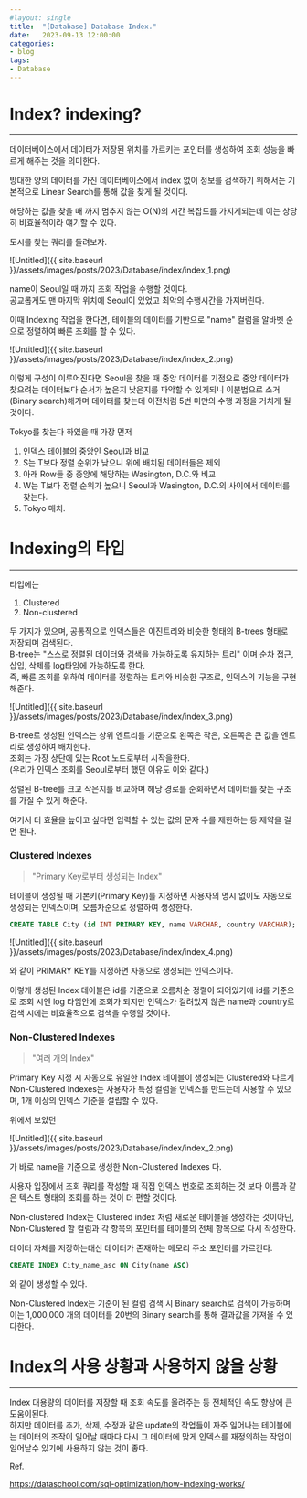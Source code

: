 ```yaml
---
#layout: single
title:	"[Database] Database Index."
date:	2023-09-13 12:00:00
categories:
- blog
tags:
- Database
---
```



# Index? indexing?

---
데이터베이스에서 데이터가 저장된 위치를 가르키는 포인터를 생성하여 조회 성능을 빠르게 해주는 것을 의미한다.

방대한 양의 데이터를 가진 데이터베이스에서 index 없이 정보를 검색하기 위해서는 기본적으로 Linear Search를 통해 값을 찾게 될 것이다.

해당하는 값을 찾을 때 까지 멈추지 않는 O(N)의 시간 복잡도를 가지게되는데 이는 상당히 비효율적이라 얘기할 수 있다.

도시를 찾는 쿼리를 돌려보자.


![Untitled]({{ site.baseurl }}/assets/images/posts/2023/Database/index/index_1.png)

name이 Seoul일 때 까지 조회 작업을 수행할 것이다.  
공교롭게도 맨 마지막 위치에 Seoul이 있었고 최악의 수행시간을 가져버린다.



이때 Indexing 작업을 한다면, 테이블의 데이터를 기반으로 "name" 컬럼을 알바벳 순으로 정렬하여 빠른 조회를 할 수 있다.

![Untitled]({{ site.baseurl }}/assets/images/posts/2023/Database/index/index_2.png)


이렇게 구성이 이루어진다면 Seoul을 찾을 때 중앙 데이터를 기점으로 중앙 데이터가 찾으려는 데이터보다 순서가 높은지 낮은지를 파악할 수 있게되니 이분법으로 소거(Binary search)해가며 데이터를 찾는데 이전처럼 5번 미만의 수행 과정을 거치게 될 것이다.


Tokyo를 찾는다 하였을 때 가장 먼저
1. 인덱스 테이블의 중앙인 Seoul과 비교
2. S는 T보다 정렬 순위가 낮으니 위에 배치된 데이터들은 제외
3. 아래 Row들 중 중앙에 해당하는 Wasington, D.C.와 비교
4. W는 T보다 정렬 순위가 높으니 Seoul과 Wasington, D.C.의 사이에서 데이터를 찾는다.
5. Tokyo 매치.


# Indexing의 타입
---
타입에는
1. Clustered
2. Non-clustered
   
두 가지가 있으며, 공통적으로 인덱스들은 이진트리와 비슷한 형태의 B-trees 형태로 저장되며 검색된다.  
B-tree는 "스스로 정렬된 데이터와 검색을 가능하도록 유지하는 트리" 이며 순차 접근, 삽입, 삭제를 log타임에 가능하도록 한다.  
즉, 빠른 조회를 위하여 데이터를 정렬하는 트리와 비슷한 구조로, 인덱스의 기능을 구현해준다.

![Untitled]({{ site.baseurl }}/assets/images/posts/2023/Database/index/index_3.png)

B-tree로 생성된 인덱스는 상위 엔트리를 기준으로 왼쪽은 작은, 오른쪽은 큰 값을 엔트리로 생성하여 배치한다.  
조회는 가장 상단에 있는 Root 노드로부터 시작을한다.  
(우리가 인덱스 조회를 Seoul로부터 했던 이유도 이와 같다.)  



정렬된 B-tree를 크고 작은지를 비교하며 해당 경로를 순회하면서 데이터를 찾는 구조를 가질 수 있게 해준다.

여기서 더 효율을 높이고 싶다면 입력할 수 있는 값의 문자 수를 제한하는 등 제약을 걸면 된다.



### Clustered Indexes

> "Primary Key로부터 생성되는 Index"



테이블이 생성될 때 기본키(Primary Key)를 지정하면 사용자의 명시 없이도 자동으로 생성되는 인덱스이며, 오름차순으로 정렬하여 생성한다.

``` SQL
CREATE TABLE City (id INT PRIMARY KEY, name VARCHAR, country VARCHAR);
```
![Untitled]({{ site.baseurl }}/assets/images/posts/2023/Database/index/index_4.png)

와 같이 PRIMARY KEY를 지정하면 자동으로 생성되는 인덱스이다.

이렇게 생성된 Index 테이블은 id를 기준으로 오름차순 정렬이 되어있기에 id를 기준으로 조회 시엔 log 타임안에 조회가 되지만 인덱스가 걸려있지 않은 name과 country로 검색 시에는 비효율적으로 검색을 수행할 것이다.

 

### Non-Clustered Indexes
> "여러 개의 Index"  

 

Primary Key 지정 시 자동으로 유일한 Index 테이블이 생성되는 Clustered와 다르게 Non-Clustered Indexes는 사용자가 특정 컬럼을 인덱스를 만드는데 사용할 수 있으며, 1개 이상의 인덱스 기준을 설립할 수 있다.

위에서 보았던

![Untitled]({{ site.baseurl }}/assets/images/posts/2023/Database/index/index_2.png)

가 바로 name을 기준으로 생성한 Non-Clustered Indexes 다.



사용자 입장에서 조회 쿼리를 작성할 때 직접 인덱스 번호로 조회하는 것 보다 이름과 같은 텍스트 형태의 조회를 하는 것이 더 편할 것이다.

Non-clustered Index는 Clustered index 처럼 새로운 테이블을 생성하는 것이아닌, Non-Clustered 할 컬럼과 각 항목의 포인터를 테이블의 전체 항목으로 다시 작성한다.



데이터 자체를 저장하는대신 데이터가 존재하는 메모리 주소 포인터를 가르킨다.  
~~~SQL
CREATE INDEX City_name_asc ON City(name ASC)
~~~
와 같이 생성할 수 있다.



Non-Clustered Index는 기준이 된 컬럼 검색 시 Binary search로 검색이 가능하며 이는 1,000,000 개의 데이터를 20번의 Binary search를 통해 결과값을 가져올 수 있다한다.


# Index의 사용 상황과 사용하지 않을 상황
---
Index 대용량의 데이터를 저장할 때 조회 속도를 올려주는 등 전체적인 속도 향상에 큰 도움이된다.  
하지만 데이터를 추가, 삭제, 수정과 같은 update의 작업들이 자주 일어나는 테이블에는 데이터의 조작이 일어날 때마다 다시 그 데이터에 맞게 인덱스를 재정의하는 작업이 일어날수 있기에 사용하지 않는 것이 좋다.




Ref.

https://dataschool.com/sql-optimization/how-indexing-works/